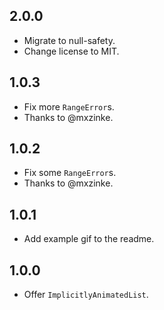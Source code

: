 ## 2.0.0

* Migrate to null-safety.
* Change license to MIT.

## 1.0.3

* Fix more `RangeError`s.
* Thanks to @mxzinke.

## 1.0.2

* Fix some `RangeError`s.
* Thanks to @mxzinke.

## 1.0.1

* Add example gif to the readme.

## 1.0.0

* Offer `ImplicitlyAnimatedList`.
